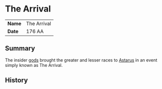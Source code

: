 # The Arrival

|||
| --- | --- |
| **Name** | The Arrival |
| **Date** | 176 AA |

## Summary

The insider [gods](../../gods/gods.md) brought the greater and lesser races to [Astarus](../../planes/astarus.md) in an event simply known as The Arrival.

## History
